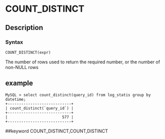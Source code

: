 <!-- 
Licensed to the Apache Software Foundation (ASF) under one
or more contributor license agreements.  See the NOTICE file
distributed with this work for additional information
regarding copyright ownership.  The ASF licenses this file
to you under the Apache License, Version 2.0 (the
"License"); you may not use this file except in compliance
with the License.  You may obtain a copy of the License at

  http://www.apache.org/licenses/LICENSE-2.0

Unless required by applicable law or agreed to in writing,
software distributed under the License is distributed on an
"AS IS" BASIS, WITHOUT WARRANTIES OR CONDITIONS OF ANY
KIND, either express or implied.  See the License for the
specific language governing permissions and limitations
under the License.
-->

# COUNT_DISTINCT
## Description
### Syntax

`COUNT_DISTINCT(expr)`


The number of rows used to return the required number, or the number of non-NULL rows

## example

```
MySQL > select count_distinct(query_id) from log_statis group by datetime;
+----------------------------+
| count_distinct(`query_id`) |
+----------------------------+
|                        577 |
+----------------------------+
```
##keyword
COUNT_DISTINCT,COUNT,DISTINCT

